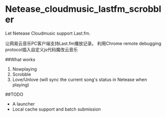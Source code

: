 # Netease_cloudmusic_lastfm_scrobbler
Let Netease Cloudmusic support Last.fm.

让网易云音乐PC客户端支持Last.fm播放记录。
利用Chrome remote debugging protocol插入自定义js代码魔改云音乐

##What works
1. Nowplaying
2. Scrobble
3. Love/Unlove (will sync the current song's status in Netease when playing)

##TODO
- A launcher
- Local cache support and batch submission
